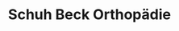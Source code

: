 ---
title: "Schuh Beck Orthopädie"
url: /bad-neustadt-an-der-saale/schuh-beck-orthopaedie/
shop: Schuhe
---